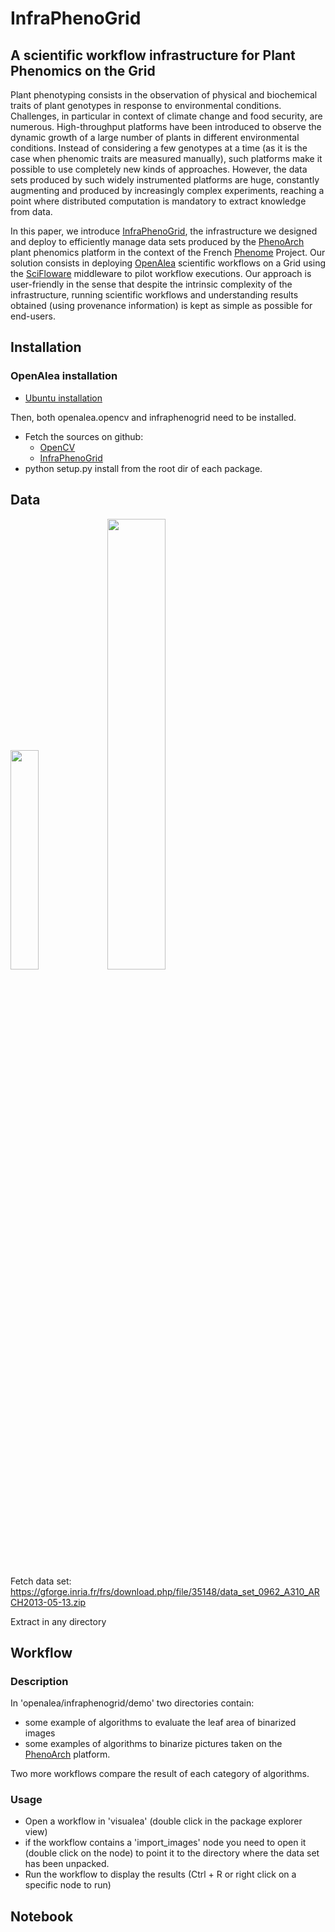# InfraPhenoGrid

## A scientific workflow infrastructure for Plant Phenomics on the Grid

Plant phenotyping consists in the observation of physical and biochemical traits of plant genotypes in response to environmental conditions.
Challenges, in particular in context of climate change and food security, are numerous. High-throughput platforms have been introduced
to observe the  dynamic growth of a large number of plants in different environmental
conditions. Instead of considering a few genotypes at a time (as it is the case when phenomic traits are measured manually), such platforms make it possible to use completely new kinds of approaches.
However, the data sets produced by such widely instrumented platforms are huge, constantly augmenting and produced by increasingly complex experiments, reaching a point where distributed computation is mandatory to extract knowledge from data.

In this paper, we introduce [InfraPhenoGrid], the infrastructure we designed and deploy to efficiently manage data sets produced by the
[PhenoArch] plant phenomics platform in the context of the French [Phenome] Project. Our solution consists in deploying [OpenAlea] scientific workflows on a Grid using the [SciFloware] middleware to pilot workflow executions. Our approach is user-friendly
in the sense that despite the intrinsic complexity of the infrastructure,
running scientific workflows and understanding results obtained (using provenance information) is kept as simple as possible for end-users.

[InfraPhenoGrid]: https://github.com/openalea/InfraPhenoGrid
[PhenoArch]: https://www6.montpellier.inra.fr/lepse_eng/M3P/PHENOARCH-platform
[Phenome]: https://www.phenome-fppn.fr/phenome_eng/
[SciFloware]: http://www-sop.inria.fr/members/Didier.Parigot/pmwiki/Scifloware/
[OpenAlea]: http://openalea.gforge.inria.fr
[openCV]: https://github.com/openalea/openalea-opencv.git

## Installation

### OpenAlea installation
- [Ubuntu installation](http://openalea.gforge.inria.fr/dokuwiki/doku.php?id=download:linux)

Then, both openalea.opencv and infraphenogrid need to be installed.
- Fetch the sources on github:
  - [OpenCV]
  - [InfraPhenoGrid]
- python setup.py install from the root dir of each package.

## Data

<img src="./src/openalea/infraphenogrid/share/data/images/side_blob_test_1.png" width="30%"/>
<img src="./src/openalea/infraphenogrid/share/data/images/top_blob_test.png" width="43%"/>

Fetch data set:
https://gforge.inria.fr/frs/download.php/file/35148/data_set_0962_A310_ARCH2013-05-13.zip

Extract in any directory

## Workflow

### Description

In 'openalea/infraphenogrid/demo' two directories contain:
- some example of algorithms to evaluate the leaf area of binarized images
- some examples of algorithms to binarize pictures taken on the [PhenoArch] platform.

Two more workflows compare the result of each category of algorithms.

### Usage

- Open a workflow in 'visualea' (double click in the package explorer view)
- if the workflow contains a 'import_images' node you need to open it (double click on the node)
to point it to the directory where the data set has been unpacked.
- Run the workflow to display the results (Ctrl + R or right click on a specific node to run)

## Notebook

